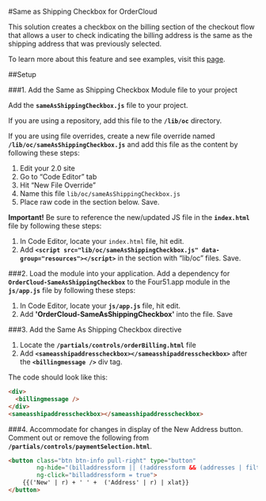 
#Same as Shipping Checkbox for OrderCloud

This solution creates a checkbox on the billing section of the checkout flow that allows a user to check indicating the billing address is the same as the shipping address that was previously selected. 

To learn more about this feature and see examples, visit this [page](https://volition.four51ordercloud.com/store/product/SameAsShippingCheckbox).  


##Setup

###1. Add the Same as Shipping Checkbox Module file to your project

Add the **`sameAsShippingCheckbox.js`** file to your project.

If you are using a repository, add this file to the **`/lib/oc`** directory.

If you are using file overrides, create a new file override named **`/lib/oc/sameAsShippingCheckbox.js`** and add this file as the content by following these steps:

 1. Edit your 2.0 site
 2. Go to “Code Editor” tab
 3. Hit “New File Override”
 4. Name this file `lib/oc/sameAsShippingCheckbox.js`
 5. Place raw code in the section below. Save.

**Important!** Be sure to reference the new/updated JS file in the **`index.html`** file by following these steps:

 1. In Code Editor, locate your `index.html` file, hit edit.
 2. Add **`<script src="lib/oc/sameAsShippingCheckbox.js" data-group="resources"></script>`** in the section with “lib/oc” files. Save.

###2. Load the module into your application.
Add a dependency for  **`OrderCloud-SameAsShippingCheckbox`** to the Four51.app module in the **`js/app.js`** file by following these steps: 

 1. In Code Editor, locate your **`js/app.js`** file, hit edit.
 2. Add **'OrderCloud-SameAsShippingCheckbox'** into the file. Save

###3. Add the Same As Shipping Checkbox directive

 1. Locate the   **`/partials/controls/orderBilling.html`** file
 2. Add **`<sameasshipaddresscheckbox></sameasshipaddresscheckbox>`** after the   **`<billingmessage />`** div tag.

The code should look like this:

```html
<div>
  <billingmessage />
</div>
<sameasshipaddresscheckbox></sameasshipaddresscheckbox>
```


###4. Accommodate for changes in display of the New Address button.
Comment out or remove the following from **`/partials/controls/paymentSelection.html`**.

```html
<button class="btn btn-info pull-right" type="button"
        ng-hide="(billaddressform || (!addressform && (addresses | filter:{IsBilling:true}).length == 0) || !user.Permissions.contains('CreateBillToAddress'))"
        ng-click="billaddressform = true">
    {{('New' | r) + ' ' +  ('Address' | r) | xlat}}
</button>
```
